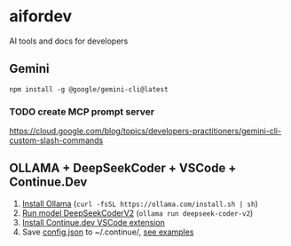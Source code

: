 # aifordev
AI tools and docs for developers

## Gemini
`npm install -g @google/gemini-cli@latest`

### TODO create MCP prompt server
https://cloud.google.com/blog/topics/developers-practitioners/gemini-cli-custom-slash-commands

## OLLAMA + DeepSeekCoder + VSCode + Continue.Dev

1. [Install Ollama](https://ollama.com/download) (`curl -fsSL https://ollama.com/install.sh | sh`)
2. [Run model DeepSeekCoderV2](https://ollama.com/library/deepseek-coder-v2) (`ollama run deepseek-coder-v2`)
3. [Install Continue.dev VSCode extension](https://docs.continue.dev/quickstart)
4. Save [config.json](continue.dev/config.json) to ~/.continue/, [see examples](https://docs.continue.dev/setup/examples)
 
  

